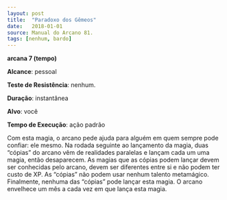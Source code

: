 ```yaml
---
layout: post
title:  "Paradoxo dos Gêmeos"
date:   2018-01-01
source: Manual do Arcano 81.
tags: [nenhum, bardo]
---
```


**arcana 7 (tempo)**

**Alcance**: pessoal

**Teste de Resistência**: nenhum.

**Duração**: instantânea

**Alvo**: você

**Tempo de Execução**: ação padrão

Com esta magia, o arcano pede ajuda para alguém em quem sempre pode confiar: ele mesmo. Na rodada seguinte ao lançamento da magia, duas “cópias” do arcano vêm de realidades paralelas e lançam cada um uma magia, então desaparecem. As magias que as cópias podem lançar devem ser conhecidas pelo arcano, devem ser diferentes entre si e não podem ter custo de XP. As “cópias” não podem usar nenhum talento metamágico. Finalmente, nenhuma das “cópias” pode lançar esta magia. O arcano envelhece um mês a cada vez em que lança esta magia.
